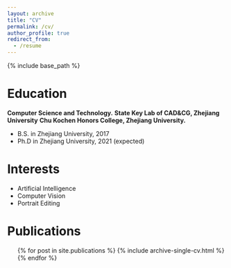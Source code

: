 ```yaml
---
layout: archive
title: "CV"
permalink: /cv/
author_profile: true
redirect_from:
  - /resume
---
```


{% include base_path %}

Education
======
**Computer Science and Technology.**
**State Key Lab of CAD&CG, Zhejiang University**
**Chu Kochen Honors College, Zhejiang University.**

* B.S. in Zhejiang University, 2017
* Ph.D in Zhejiang University, 2021 (expected)

<!-- Work experience
======
* Summer 2015: Research Assistant
  * Github University
  * Duties included: Tagging issues
  * Supervisor: Professor Git

* Fall 2015: Research Assistant
  * Github University
  * Duties included: Merging pull requests
  * Supervisor: Professor Hub -->
  
Interests
======
* Artificial Intelligence
* Computer Vision
* Portrait Editing

Publications
======
  <ul>{% for post in site.publications %}
    {% include archive-single-cv.html %}
  {% endfor %}</ul>
  
<!-- Talks
======
  <ul>{% for post in site.talks %}
    {% include archive-single-talk-cv.html %}
  {% endfor %}</ul>
  
Teaching
======
  <ul>{% for post in site.teaching %}
    {% include archive-single-cv.html %}
  {% endfor %}</ul>
  
Service and leadership
======
* Currently signed in to 43 different slack teams -->
